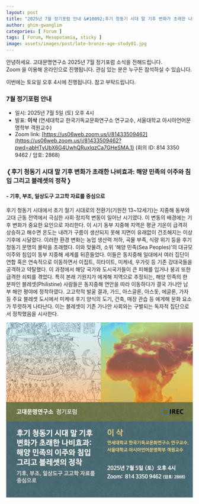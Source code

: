 ```yaml
---
layout: post
title: "2025년 7월 정기포럼 안내 &#10092;후기 청동기 시대 말 기후 변화가 초래한 나비효과: 해양 민족의 이주와 침입 그리고 블레셋의 정착 - 기후, 부조, 일상도구 고고학 자료를 중심으로&#10093;"
author: ghim-gwanglim
categories: [ Forum ]
tags: [ Forum, Mesopotamia, sticky ]
image: assets/images/post/late-bronze-age-study01.jpg
---
```


안녕하세요. 고대문명연구소 2025년 7월 정기포럼 소식을 전해드립니다.<br> 
Zoom 을 이용해 온라인으로 진행됩니다. 관심 있는 분은 누구든 참석하실 수 있습니다.

이번에는 토요일 오후 4시에 진행됩니다. 참고 부탁드립니다. 


### 7월 정기포럼 안내

- 일시: 2025년 7월 5일 (토) 오후 4시
- 발표: __이삭__ (연세대학교 한국기독교문화연구소 연구교수, 서울대학교 아시아언어문명학부 객원교수)
- Zoom link: [https://us06web.zoom.us/j/81433509462](https://us06web.zoom.us/j/81433509462?pwd=abHTyUbX6G4UwhQRuxlqzCa7GHeSMA.1)
  (회의 ID: 814 3350 9462 / 암호: 2868)


### &#10092;후기 청동기 시대 말 기후 변화가 초래한 나비효과: 해양 민족의 이주와 침입 그리고 블레셋의 정착&#10093;
#### - 기후, 부조, 일상도구 고고학 자료를 중심으로

후기 청동기 시대에서 초기 철기 시대로의 전환기(기원전 13~12세기)는 지중해 동부와 고대 근동 전역에서 극심한 사회·정치적 변동이 일어난 시기였다. 이 변동의 배경에는 기후 변화가 중요한 요인으로 자리한다. 이 시기 동부 지중해 지역은 평균 기온이 급격히 상승하고 해수면 온도는 내려가 구름이 생산되지 못해 지면이 유래없이 건조해지는 이상 기후에 시달렸다. 이러한 환경 변화는 농업 생산력 저하, 곡물 부족, 식량 위기 등을 후기 청동기 문명의 몰락을 초래했다. 이와 맞물려, 소위 ‘해양 민족(Sea Peoples)’의 대규모 이주와 침입이 동부 지중해 세계를 뒤흔들었다. 이들은 동지중해 일대에서 여러 집단이 연합 혹은 연속적으로 이동하면서 이집트, 히타이트, 미케네, 우가릿 등 기존 강대국들을 공격하고 약탈했다. 이 과정에서 해당 국가와 도시국가들이 큰
피해를 입거나 붕괴 또한 급격한 쇠퇴를 겪었다. 특히 본래 기원지가 에게해 지역으로 추정되는, 해양 민족의 한 분파인 블레셋(Philistine) 사람들은 동지중해 연안을 따라 이동하다가 결국 가나안 남부 해안 평야에 정착하였다. 고고학적 발굴 결과, 가드, 아스글론, 아스돗, 에글론, 가자 등 주요 블레셋 도시에서 미케네 후기 양식의 도기, 건축, 매장 관습 등 에게해 문화 요소가 뚜렷하게 나타난다. 이는 블레셋이 기존 가나안 사회와는 구별되는 독자적 집단으로서 정착했음을 시사한다.
<br>


![](/assets/images/post/irec-seminar-poster-2025-07.jpg)

